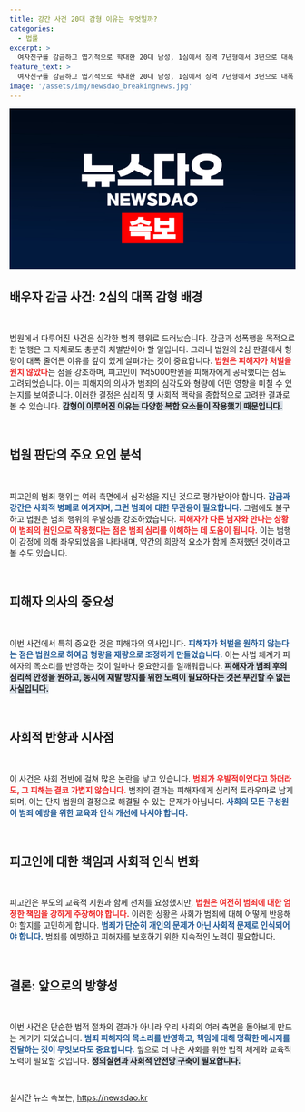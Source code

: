 ```yaml
---
title: 강간 사건 20대 감형 이유는 무엇일까?
categories:
  - 법률
excerpt: >
  여자친구를 감금하고 엽기적으로 학대한 20대 남성, 1심에서 징역 7년형에서 3년으로 대폭 감형받았다! 합의와 공탁금이 형량에 영향 미친 이번 사건의 전말, 클릭으로 확인하세요!
feature_text: >
  여자친구를 감금하고 엽기적으로 학대한 20대 남성, 1심에서 징역 7년형에서 3년으로 대폭 감형받았다! 합의와 공탁금이 형량에 영향 미친 이번 사건의 전말, 클릭으로 확인하세요!
image: '/assets/img/newsdao_breakingnews.jpg'
---
```


<p><img src="/assets/img/newsdao_breakingnews.jpg" alt="flaretime 속보" /></p>

<h2 data-ke-size="size26">배우자 감금 사건: 2심의 대폭 감형 배경</h2>

<p data-ke-size="size16">&nbsp;</p>

<p>법원에서 다루어진 사건은 심각한 범죄 행위로 드러났습니다. 감금과 성폭행을 목적으로 한 범행은 그 자체로도 충분히 처벌받아야 할 일입니다. 그러나 법원의 2심 판결에서 형량이 대폭 줄어든 이유를 깊이 있게 살펴가는 것이 중요합니다. <b><span style="color: #ee2323;">법원은 피해자가 처벌을 원치 않았다</span></b>는 점을 강조하며, 피고인이 1억5000만원을 피해자에게 공탁했다는 점도 고려되었습니다. 이는 피해자의 의사가 범죄의 심각도와 형량에 어떤 영향을 미칠 수 있는지를 보여줍니다. 이러한 결정은 심리적 및 사회적 맥락을 종합적으로 고려한 결과로 볼 수 있습니다. <b><span style="background-color: #21538527;">감형이 이루어진 이유는 다양한 복합 요소들이 작용했기 때문입니다.</span></b></p>

<p data-ke-size="size16">&nbsp;</p>

<h2 data-ke-size="size26">법원 판단의 주요 요인 분석</h2>

<p data-ke-size="size16">&nbsp;</p>

<p>피고인의 범죄 행위는 여러 측면에서 심각성을 지닌 것으로 평가받아야 합니다. <b><span style="color: #1a5490;">감금과 강간은 사회적 병폐로 여겨지며, 그런 범죄에 대한 무관용이 필요합니다.</span></b> 그럼에도 불구하고 법원은 범죄 행위의 우발성을 강조하였습니다. <b><span style="color: #ee2323;">피해자가 다른 남자와 만나는 상황이 범죄의 원인으로 작용했다는 점은 범죄 심리를 이해하는 데 도움이 됩니다.</span></b> 이는 범행이 감정에 의해 좌우되었음을 나타내며, 약간의 희망적 요소가 함께 존재했던 것이라고 볼 수도 있습니다.</p>

<p data-ke-size="size16">&nbsp;</p>

<h2 data-ke-size="size26">피해자 의사의 중요성</h2>

<p data-ke-size="size16">&nbsp;</p>

<p>이번 사건에서 특히 중요한 것은 피해자의 의사입니다. <b><span style="color: #1a5490;">피해자가 처벌을 원하지 않는다는 점은 법원으로 하여금 형량을 재량으로 조정하게 만들었습니다.</span></b> 이는 사법 체계가 피해자의 목소리를 반영하는 것이 얼마나 중요한지를 일깨워줍니다. <b><span style="background-color: #21538527;">피해자가 범죄 후의 심리적 안정을 원하고, 동시에 재발 방지를 위한 노력이 필요하다는 것은 부인할 수 없는 사실입니다.</span></b></p>

<p data-ke-size="size16">&nbsp;</p>

<h2 data-ke-size="size26">사회적 반향과 시사점</h2>

<p data-ke-size="size16">&nbsp;</p>

<p>이 사건은 사회 전반에 걸쳐 많은 논란을 낳고 있습니다. <b><span style="color: #ee2323;">범죄가 우발적이었다고 하더라도, 그 피해는 결코 가볍지 않습니다.</span></b> 범죄의 결과는 피해자에게 심리적 트라우마로 남게 되며, 이는 단지 법원의 결정으로 해결될 수 있는 문제가 아닙니다. <b><span style="color: #1a5490;">사회의 모든 구성원이 범죄 예방을 위한 교육과 인식 개선에 나서야 합니다.</span></b></p>

<p data-ke-size="size16">&nbsp;</p>

<h2 data-ke-size="size26">피고인에 대한 책임과 사회적 인식 변화</h2>

<p data-ke-size="size16">&nbsp;</p>

<p>피고인은 부모의 교육적 지원과 함께 선처를 요청했지만, <b><span style="color: #ee2323;">법원은 여전히 범죄에 대한 엄정한 책임을 강하게 주장해야 합니다.</span></b> 이러한 상황은 사회가 범죄에 대해 어떻게 반응해야 할지를 고민하게 합니다. <b><span style="color: #1a5490;">범죄가 단순히 개인의 문제가 아닌 사회적 문제로 인식되어야 합니다.</span></b> 범죄를 예방하고 피해자를 보호하기 위한 지속적인 노력이 필요합니다.</p>

<p data-ke-size="size16">&nbsp;</p>

<h2 data-ke-size="size26">결론: 앞으로의 방향성</h2>

<p data-ke-size="size16">&nbsp;</p>

<p>이번 사건은 단순한 법적 절차의 결과가 아니라 우리 사회의 여러 측면을 돌아보게 만드는 계기가 되었습니다. <b><span style="color: #1a5490;">범죄 피해자의 목소리를 반영하고, 책임에 대해 명확한 메시지를 전달하는 것이 무엇보다도 중요합니다.</span></b> 앞으로 더 나은 사회를 위한 법적 체계와 교육적 노력이 필요할 것입니다. <b><span style="background-color: #21538527;">정의실현과 사회적 안전망 구축이 필요합니다.</span></b> </p>

<p data-ke-size="size16">&nbsp;</p>
실시간 뉴스 속보는, <a href="https://newsdao.kr" rel="dofollow">https://newsdao.kr</a>


